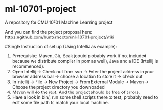 ml-10701-project
================

A repository for CMU 10701 Machine Learning project

And you can find the project proposal here:
https://github.com/hunterhector/ml-10701-project/wiki

#Single Instruction of set up (Using IntelliJ as example):
1. Prerequisite: Maven, Git, Scala(could probably work if not included because we distribute compiler in pom as well), Java and a IDE (Intellij is recommended).
2. Open Intellij -> Check out from svn -> Enter the project address in your browser address bar -> choose a location to store it -> check out
3. In Intellij -> File -> New Project -> From External Module -> Maven -> Choose the project directory you downloaded
4. Maven will do the rest. And the project should be free of errors.
5. Have a look in bin/, run some shell scripts there to test, probably need to edit some file path to match your local machine.